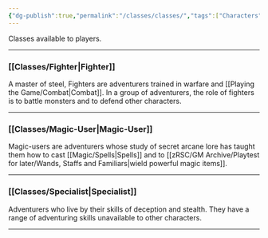 ```yaml
---
{"dg-publish":true,"permalink":"/classes/classes/","tags":["Characters"],"created":"2025-01-02T11:24:07.247-05:00","updated":"2025-03-15T04:16:43.300-04:00"}
---
```


Classes available to players.

---
### [[Classes/Fighter\|Fighter]]
A master of steel, Fighters are adventurers trained in warfare and [[Playing the Game/Combat\|Combat]]. In a group of adventurers, the role of fighters is to battle monsters and to defend other characters. 

---
### [[Classes/Magic-User\|Magic-User]]
Magic-users are adventurers whose study of secret arcane lore has taught them how to cast [[Magic/Spells\|Spells]] and to [[zRSC/GM Archive/Playtest for later/Wands, Staffs and Familiars\|wield powerful magic items]]. 

---
### [[Classes/Specialist\|Specialist]]
Adventurers who live by their skills of deception and stealth. They have a range of adventuring skills unavailable to other characters. 

---